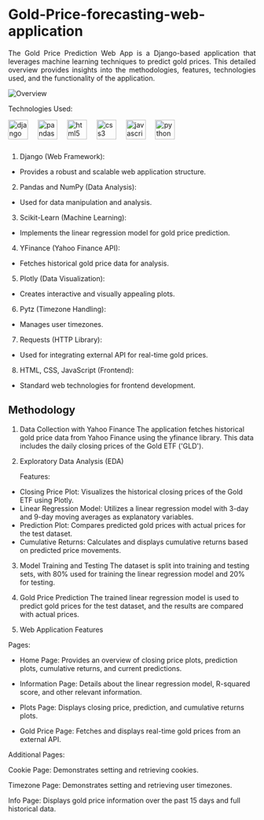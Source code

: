 # Gold-Price-forecasting-web-application

 <div align="justify"> The Gold Price Prediction Web App is a Django-based application that leverages machine learning techniques to predict gold prices. This detailed overview provides insights into the methodologies, features, technologies used, and the functionality of the application. </div>

 
![Overview](https://github.com/shivatejapecheti/Gold-Price-forecasting-web-application/assets/126412107/62567332-eaba-4c7d-afc1-1f31bcc10773)

Technologies Used: <div align="left">
  <img src="https://cdn.jsdelivr.net/gh/devicons/devicon/icons/django/django-plain.svg" height="40" alt="django logo"  />
  <img width="12" />
  <img src="https://cdn.jsdelivr.net/gh/devicons/devicon/icons/pandas/pandas-original.svg" height="40" alt="pandas logo"  />
  <img width="12" />
  <img src="https://cdn.jsdelivr.net/gh/devicons/devicon/icons/html5/html5-original.svg" height="40" alt="html5 logo"  />
  <img width="12" />
  <img src="https://cdn.jsdelivr.net/gh/devicons/devicon/icons/css3/css3-original.svg" height="40" alt="css3 logo"  />
  <img width="12" />
  <img src="https://cdn.jsdelivr.net/gh/devicons/devicon/icons/javascript/javascript-original.svg" height="40" alt="javascript logo"  />
  <img width="12" />
  <img src="https://cdn.jsdelivr.net/gh/devicons/devicon/icons/python/python-original.svg" height="40" alt="python logo"  />
</div>

###

1. Django (Web Framework):

+ Provides a robust and scalable web application structure.
  
2. Pandas and NumPy (Data Analysis):

+ Used for data manipulation and analysis.
  
3. Scikit-Learn (Machine Learning):

+ Implements the linear regression model for gold price prediction.
  
4. YFinance (Yahoo Finance API):

+ Fetches historical gold price data for analysis.
  
5. Plotly (Data Visualization):

+ Creates interactive and visually appealing plots.
  
6. Pytz (Timezone Handling):

+ Manages user timezones.
  
7. Requests (HTTP Library):

+ Used for integrating external API for real-time gold prices.
  
8. HTML, CSS, JavaScript (Frontend):

+ Standard web technologies for frontend development.

 ## Methodology

1. Data Collection with Yahoo Finance
   The application fetches historical gold price data from Yahoo Finance using the yfinance library. This data includes the daily closing prices of the Gold ETF ('GLD').

2. Exploratory Data Analysis (EDA) 

   Features:

+ Closing Price Plot: Visualizes the historical closing prices of the Gold ETF using Plotly.
+ Linear Regression Model: Utilizes a linear regression model with 3-day and 9-day moving averages as explanatory variables.
+ Prediction Plot: Compares predicted gold prices with actual prices for the test dataset.
+ Cumulative Returns: Calculates and displays cumulative returns based on predicted price movements.

3. Model Training and Testing
   The dataset is split into training and testing sets, with 80% used for training the linear regression model and 20% for testing.

4. Gold Price Prediction
   The trained linear regression model is used to predict gold prices for the test dataset, and the results are compared with actual prices.

5. Web Application Features
   
Pages:
+ Home Page: Provides an overview of closing price plots, prediction plots, cumulative returns, and current predictions.

+ Information Page: Details about the linear regression model, R-squared score, and other relevant information.

+ Plots Page: Displays closing price, prediction, and cumulative returns plots.

+ Gold Price Page: Fetches and displays real-time gold prices from an external API.

Additional Pages:

Cookie Page: Demonstrates setting and retrieving cookies.

Timezone Page: Demonstrates setting and retrieving user timezones.

Info Page: Displays gold price information over the past 15 days and full historical data.


